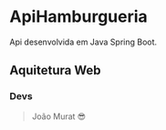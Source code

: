 # ApiHamburgueria
Api desenvolvida em Java Spring Boot.
## Aquitetura Web 


### Devs
 > João Murat 😎 
